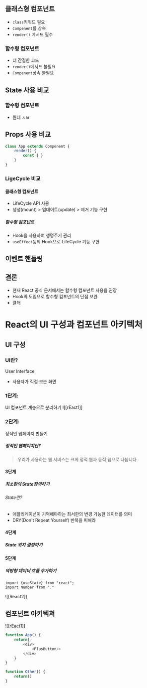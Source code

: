 ## 클래스형 컴포넌트
- `class`키워드 필요
- `Compenent`를 상속
- `render()` 메서드 필수
### 함수형 컴포넌트
- 더 간결한 코드
- `render()`메서드 불필요
- `Compenent`상속 불필요
## State 사용 비교
### 함수형 컴포넌트
-  뭔데 ㅅㅂ
## Props 사용 비교
```js
class App extends Compenent {
	render() {
		const { }
	}
}
```

### LigeCycle 비교
#### 클래스형 컴포넌트
- LifeCycle API 사용
- 생성(mount) > 업데이트(update) > 제거 기능 구현
##### 함수형 컴포넌트
- Hook을 사용하여 생명주기 관리
- `useEffect`등의 Hook으로 LifeCycle 기능 구현
## 이벤트 핸들링

## 결론
- 현재 React 공식 문서에서는 함수형 컴포넌트 사용을 권장
- Hook의 도입으로 함수형 컴포넌트의 단점 보완
- 클래
# React의 UI 구성과 컴포넌트 아키텍처
## UI 구성
### UI란?
User Interface
- 사용자가 직접 보는 화면
### 1단계:
UI 컴포넌트 계층으로 분리하기
![[rEact1]]

### 2단계:
정적인 웹페이지 만들기
##### 정적인 웹페이지란?
> 우리가 사용하는 웹 서비스는 크게 정적 웹과 동적 웹으로 나뉩니다

#### 3단계
##### 최소한의 State정의하기
###### State란?
- 애플리케이션이 기억해야하는 최서한의 변경 가능한 데이터를 의미
- DRY(Don't Repeat Yourself) 반복을 피해라
#### 4단계
##### State 위치 결정하기
#### 5단계
##### 역방향 데이터 흐름 추가하기
```JS
import {useState} from "react";
import Number from "."
```
![[React2]]
## 컴포넌트 아키텍쳐
![[rEact1]]
```js
function App() {
	return{
		<div>
			<PlusButton/>
		</div>
	}
}
```
```js
function Other() {
	return()
}
```